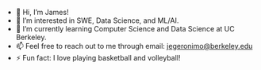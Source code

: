 - 👋 Hi, I’m James!
- 👀 I’m interested in SWE, Data Science, and ML/AI.
- 🌱 I’m currently learning Computer Science and Data Science at UC Berkeley.
- 📫 Feel free to reach out to me through email: jegeronimo@berkeley.edu
- ⚡ Fun fact: I love playing basketball and volleyball!

<!---
jegeronimo/jegeronimo is a ✨ special ✨ repository because its `README.md` (this file) appears on your GitHub profile.
You can click the Preview link to take a look at your changes.
--->
